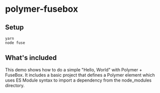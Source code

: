 # polymer-fusebox

## Setup

```
yarn
node fuse
```

## What's included
This demo shows how to do a simple "Hello, World" with Polymer + FuseBox. It includes a basic project that defines a Polymer element which uses ES Module syntax to import a dependency from the node_modules directory.
